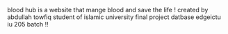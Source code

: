blood hub is a website that mange blood and save the life !
created by abdullah towfiq
student of islamic university
final project datbase edgeictu iu 205 batch !!
